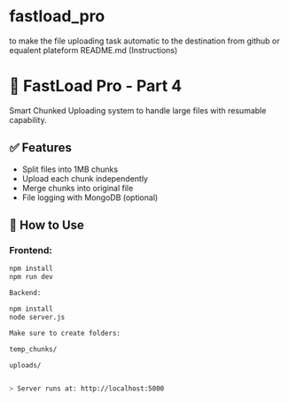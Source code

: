 # fastload_pro
to make the file uploading task automatic to the destination from github or equalent plateform
README.md (Instructions)

# 🚀 FastLoad Pro - Part 4

Smart Chunked Uploading system to handle large files with resumable capability.

## ✅ Features

- Split files into 1MB chunks
- Upload each chunk independently
- Merge chunks into original file
- File logging with MongoDB (optional)

## 🧪 How to Use

### Frontend:
```bash
npm install
npm run dev

Backend:

npm install
node server.js

Make sure to create folders:

temp_chunks/

uploads/


> Server runs at: http://localhost:5000

